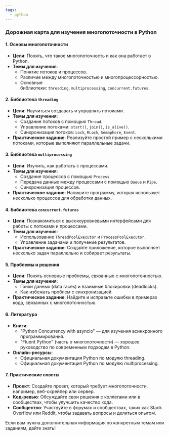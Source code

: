 ```yaml
---
tags:
  - python
---
```

### Дорожная карта для изучения многопоточности в Python

#### 1. Основы многопоточности

- **Цели**: Понять, что такое многопоточность и как она работает в Python.
- **Темы для изучения**:
    - Понятие потоков и процессов.
    - Различие между многопоточностью и многопроцессорностью.
    - Основные библиотеки: `threading`, `multiprocessing`, `concurrent.futures`.

#### 2. Библиотека `threading`

- **Цели**: Научиться создавать и управлять потоками.
- **Темы для изучения**:
    - Создание потоков с помощью `Thread`.
    - Управление потоками: `start()`, `join()`, `is_alive()`.
    - Синхронизация потоков: `Lock`, `RLock`, `Semaphore`, `Event`.
- **Практическое задание**: Реализуйте простой пример с несколькими потоками, которые выполняют параллельные задачи.

#### 3. Библиотека `multiprocessing`

- **Цели**: Изучить, как работать с процессами.
- **Темы для изучения**:
    - Создание процессов с помощью `Process`.
    - Передача данных между процессами с помощью `Queue` и `Pipe`.
    - Синхронизация процессов.
- **Практическое задание**: Напишите программу, которая использует несколько процессов для обработки данных.

#### 4. Библиотека `concurrent.futures`

- **Цели**: Познакомиться с высокоуровневыми интерфейсами для работы с потоками и процессами.
- **Темы для изучения**:
    - Использование `ThreadPoolExecutor` и `ProcessPoolExecutor`.
    - Управление задачами и получение результатов.
- **Практическое задание**: Создайте приложение, которое выполняет несколько задач параллельно и собирает результаты.

#### 5. Проблемы и решения

- **Цели**: Понять основные проблемы, связанные с многопоточностью.
- **Темы для изучения**:
    - Гонки данных (data races) и взаимные блокировки (deadlocks).
    - Как избежать проблем с синхронизацией.
- **Практическое задание**: Найдите и исправьте ошибки в примерах кода, связанных с многопоточностью.

#### 6. Литература

- **Книги**:
    - "Python Concurrency with asyncio" — для изучения асинхронного программирования.
    - "Fluent Python" (часть о многопоточности) — хорошее руководство по современным подходам в Python.
- **Онлайн-ресурсы**:
    - Официальная документация Python по модулю threading.
    - Официальная документация Python по модулю multiprocessing.

#### 7. Практические советы

- **Проект**: Создайте проект, который требует многопоточности, например, веб-скрейпер или сервер.
- **Код-ревью**: Обсуждайте свои решения с коллегами или в сообществах, чтобы улучшить качество кода.
- **Сообщество**: Участвуйте в форумах и сообществах, таких как Stack Overflow или Reddit, чтобы задавать вопросы и делиться опытом.

Если вам нужна дополнительная информация по конкретным темам или заданиям, дайте знать!